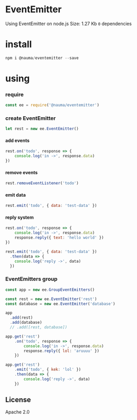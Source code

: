 # EventEmitter

Using EventEmitter on node.js
Size: 1.27 Kb
`0` dependencies

# install

```js
npm i @nauma/eventemitter --save
```

# using
### require
```js
const ee = require('@nauma/eventemitter')
```

### create EventEmitter
```js
let rest = new ee.EventEmitter()
```

#### add events
```js
rest.on('todo', response => {
	console.log('in ->', response.data)
})
```

#### remove events
```js
rest.removeEventListener('todo')
```

#### emit data
```js
rest.emit('todo', { data: 'test-data' })
```

#### reply system
```js
rest.on('todo', response => {
	console.log('in ->', response.data)
	response.reply({ text: 'hello world' })
})

rest.emit('todo', { data: 'test-data' })
  .then(data => {
    console.log('reply ->', data)
  })
```

### EventEmitters group
```js
const app = new ee.GroupEventEmitters()

const rest = new ee.EventEmitter('rest')
const database = new ee.EventEmitter('database')

app
  .add(rest)
  .add(database)
  // .add([rest, database])

app.get('rest')
	.on('todo', response => {
		console.log('in ->', response.data)
		response.reply({ lol: 'aruuuu' })
	})

app.get('rest')
	.emit('todo', { kek: 'lol' })
	.then(data => {
		console.log('reply ->', data)
	})
```


License
----
Apache 2.0
